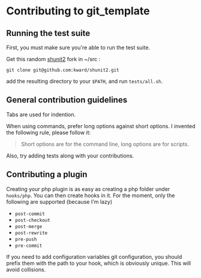 # Contributing to git_template

## Running the test suite

First, you must make sure you're able to run the test suite.

Get this random [shunit2][1] fork in ~/src :

    git clone git@github.com:kward/shunit2.git

add the resulting directory to your `$PATH`, and run `tests/all.sh`.

## General contribution guidelines

Tabs are used for indention.

When using commands, prefer long options against short options. I invented the
following rule, please follow it:

> Short options are for the command line, long options are for scripts.

Also, try adding tests along with your contributions.

## Contributing a plugin

Creating your php plugin is as easy as creating a php folder under `hooks/php`.
You can then create hooks in it. For the moment, only the following are supported
(because I'm lazy)

* `post-commit`
* `post-checkout`
* `post-merge`
* `post-rewrite`
* `pre-push`
* `pre-commit`

If you need to add configuration variables git configuration, you should prefix
them with the path to your hook, which is obviously unique. This will avoid
collisions.

[1]: https://code.google.com/p/shunit2/
